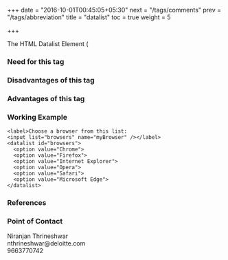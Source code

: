 +++
date = "2016-10-01T00:45:05+05:30"
next = "/tags/comments"
prev = "/tags/abbreviation"
title = "datalist"
toc = true
weight = 5

+++

The HTML Datalist Element (<datalist>) contains a set of <option> elements that represent the values available for other controls.

<h3>Need for this tag</h3>

<h3>Disadvantages of this tag</h3>

<h3>Advantages of this tag</h3>

<h3>Working Example</h3>

    <label>Choose a browser from this list:
    <input list="browsers" name="myBrowser" /></label>
    <datalist id="browsers">
      <option value="Chrome">
      <option value="Firefox">
      <option value="Internet Explorer">
      <option value="Opera">
      <option value="Safari">
      <option value="Microsoft Edge">
    </datalist>

<h3>References</h3>

<h3>Point of Contact</h3>
Niranjan Thrineshwar <br>
nthrineshwar@deloitte.com <br>
9663770742
